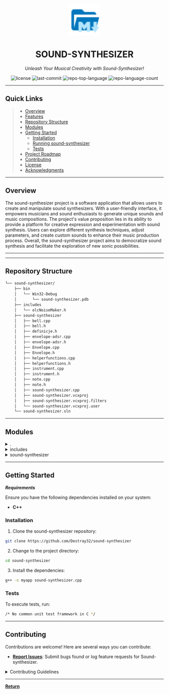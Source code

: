 <p align="center">
  <img src="https://raw.githubusercontent.com/PKief/vscode-material-icon-theme/ec559a9f6bfd399b82bb44393651661b08aaf7ba/icons/folder-markdown-open.svg" width="100" />
</p>
<p align="center">
    <h1 align="center">SOUND-SYNTHESIZER</h1>
</p>
<p align="center">
    <em>Unleash Your Musical Creativity with Sound-Synthesizer!</em>
</p>
<p align="center">
	<img src="https://img.shields.io/github/license/Destray32/sound-synthesizer?style=default&color=0080ff" alt="license">
	<img src="https://img.shields.io/github/last-commit/Destray32/sound-synthesizer?style=default&color=0080ff" alt="last-commit">
	<img src="https://img.shields.io/github/languages/top/Destray32/sound-synthesizer?style=default&color=0080ff" alt="repo-top-language">
	<img src="https://img.shields.io/github/languages/count/Destray32/sound-synthesizer?style=default&color=0080ff" alt="repo-language-count">
<p>
<p align="center">
	<!-- default option, no dependency badges. -->
</p>
<hr>

##  Quick Links

> - [ Overview](#-overview)
> - [ Features](#-features)
> - [ Repository Structure](#-repository-structure)
> - [ Modules](#-modules)
> - [ Getting Started](#-getting-started)
>   - [ Installation](#-installation)
>   - [ Running sound-synthesizer](#-running-sound-synthesizer)
>   - [ Tests](#-tests)
> - [ Project Roadmap](#-project-roadmap)
> - [ Contributing](#-contributing)
> - [ License](#-license)
> - [ Acknowledgments](#-acknowledgments)

---

##  Overview

The sound-synthesizer project is a software application that allows users to create and manipulate sound synthesizers. With a user-friendly interface, it empowers musicians and sound enthusiasts to generate unique sounds and music compositions. The project's value proposition lies in its ability to provide a platform for creative expression and experimentation with sound synthesis. Users can explore different synthesis techniques, adjust parameters, and create custom sounds to enhance their music production process. Overall, the sound-synthesizer project aims to democratize sound synthesis and facilitate the exploration of new sonic possibilities.

---


---

##  Repository Structure

```sh
└── sound-synthesizer/
    ├── bin
    │   └── Win32-Debug
    │       └── sound-synthesizer.pdb
    ├── includes
    │   └── olcNoiseMaker.h
    ├── sound-synthesizer
    │   ├── bell.cpp
    │   ├── bell.h
    │   ├── definicje.h
    │   ├── envelope-adsr.cpp
    │   ├── envelope-adsr.h
    │   ├── Envelope.cpp
    │   ├── Envelope.h
    │   ├── helperfunctions.cpp
    │   ├── helperfunctions.h
    │   ├── instrument.cpp
    │   ├── instrument.h
    │   ├── note.cpp
    │   ├── note.h
    │   ├── sound-synthesizer.cpp
    │   ├── sound-synthesizer.vcxproj
    │   ├── sound-synthesizer.vcxproj.filters
    │   └── sound-synthesizer.vcxproj.user
    └── sound-synthesizer.sln
```

---

##  Modules

<details closed><summary>.</summary>

| File                                                                                                      | Summary                                                                                                                                                                                                                                                                                                                                                                                                                            |
| ---                                                                                                       | ---                                                                                                                                                                                                                                                                                                                                                                                                                                |
                                                                                                                                |
| [sound-synthesizer.sln](https://github.com/Destray32/sound-synthesizer/blob/master/sound-synthesizer.sln) | The code snippet is located in the sound-synthesizer directory of the parent repository. It is part of a Visual Studio solution and implements a sound synthesizer. The code includes various classes and files related to sound generation and instrument handling, such as note, instrument, envelope, and helper functions. The purpose of this code is to provide the main functionality of the sound synthesizer application. |

</details>

<details closed><summary>includes</summary>

| File                                                                                                   | Summary                                                                                                                                                                                                                                                                                                                                                                                                                     |
| ---                                                                                                    | ---                                                                                                                                                                                                                                                                                                                                                                                                                         |
| [olcNoiseMaker.h](https://github.com/Destray32/sound-synthesizer/blob/master/includes\olcNoiseMaker.h) | This code snippet represents a class called `olcNoiseMaker` that provides functionality for creating and playing audio waveforms. It allows users to generate waveforms, specify audio output device, sample rate, number of channels, and more. It handles communication with the sound card to play the generated audio. The snippet also includes helper functions for clipping and enumerating available audio devices. |

</details>

<details closed><summary>sound-synthesizer</summary>

| File                                                                                                                                                | Summary                                                                                                                                                                                                                                                                                                                                                                                                                                                                                                                                                                                                                                                                                                                                                                       |
| ---                                                                                                                                                 | ---                                                                                                                                                                                                                                                                                                                                                                                                                                                                                                                                                                                                                                                                                                                                                                           |
| [bell.h](https://github.com/Destray32/sound-synthesizer/blob/master/sound-synthesizer\bell.h)                                                       | The code in `bell.h` is a part of the `sound-synthesizer` repository. It defines a Bell instrument that generates sound based on time and note input. This code contributes to the architecture of the sound synthesizer by implementing a specific instrument type.                                                                                                                                                                                                                                                                                                                                                                                                                                                                                                          |
| [definicje.h](https://github.com/Destray32/sound-synthesizer/blob/master/sound-synthesizer\definicje.h)                                             | The code snippet in the file `definicje.h` defines constants for different types of waveforms and a data type for frequency. It has a crucial role in the parent repository's architecture by providing easy access to waveform types and ensuring consistency in frequency calculations.                                                                                                                                                                                                                                                                                                                                                                                                                                                                                     |
| [envelope-adsr.cpp](https://github.com/Destray32/sound-synthesizer/blob/master/sound-synthesizer\envelope-adsr.cpp)                                 | The code snippet in envelope-adsr.cpp is responsible for implementing the ADSR envelope functionality in the sound synthesizer. It calculates the amplitude of a note based on its attack, decay, sustain, and release times. This code is an essential component of the overall architecture of the sound synthesizer repository.                                                                                                                                                                                                                                                                                                                                                                                                                                            |
| [envelope-adsr.h](https://github.com/Destray32/sound-synthesizer/blob/master/sound-synthesizer\envelope-adsr.h)                                     | This code snippet is a header file for an ADSR envelope implementation in the sound-synthesizer repository. It defines a struct that represents an ADSR envelope, with properties such as attack time, decay time, release time, and sustain amplitude. The struct also includes a function to calculate the amplitude of the envelope at a given time. This code contributes to the sound synthesis functionality of the parent repository by providing a way to control the envelope shape of synthesized sounds.                                                                                                                                                                                                                                                           |
| [Envelope.cpp](https://github.com/Destray32/sound-synthesizer/blob/master/sound-synthesizer\Envelope.cpp)                                           | The code in `Envelope.cpp` is an implementation file that includes the header file `envelope-adsr.h`. It is part of the sound synthesizer repository and contributes to the architecture by providing functionality related to the ADSR envelope of the synthesizer's sound generation.                                                                                                                                                                                                                                                                                                                                                                                                                                                                                       |
| [Envelope.h](https://github.com/Destray32/sound-synthesizer/blob/master/sound-synthesizer\Envelope.h)                                               | The Envelope.h code snippet defines an abstract envelope structure that calculates the amplitude of a sound at a given time. This is a critical component in the sound-synthesizer repository's architecture for generating and manipulating sound.                                                                                                                                                                                                                                                                                                                                                                                                                                                                                                                           |
| [helperfunctions.cpp](https://github.com/Destray32/sound-synthesizer/blob/master/sound-synthesizer\helperfunctions.cpp)                             | This code snippet in `helperfunctions.cpp` provides a function for scanning a button press and returning the corresponding virtual key code. It is part of the `sound-synthesizer` repository.                                                                                                                                                                                                                                                                                                                                                                                                                                                                                                                                                                                |
| [helperfunctions.h](https://github.com/Destray32/sound-synthesizer/blob/master/sound-synthesizer\helperfunctions.h)                                 | This code snippet in `helperfunctions.h` defines a function `SkanowaniePrzycisku` that scans a button code and returns it as an integer. It is part of the `sound-synthesizer` repository and contributes to the helper functions in the architecture.                                                                                                                                                                                                                                                                                                                                                                                                                                                                                                                        |
| [instrument.cpp](https://github.com/Destray32/sound-synthesizer/blob/master/sound-synthesizer\instrument.cpp)                                       | The code snippet in `instrument.cpp` implements the `SetVolume` function for the `Instrument` class. This function sets the volume of the instrument.                                                                                                                                                                                                                                                                                                                                                                                                                                                                                                                                                                                                                         |
| [instrument.h](https://github.com/Destray32/sound-synthesizer/blob/master/sound-synthesizer\instrument.h)                                           | Code Summary:The code in the instrument.h file defines a struct called Instrument. It includes a volume control, an envelope for shaping the sound, and a sound function that takes in the time, a note, and a flag indicating if the note is finished. The sound function is a virtual function that needs to be implemented by derived classes.Code Role:The Instrument struct is a key component of the sound-synthesizer repository. It serves as a base class for various instruments in the synthesizer. It provides a common interface and functionality for defining and playing different instrument sounds. The code in this file contributes to the overall architecture of the repository by establishing a foundational structure for instrument implementation. |
| [note.cpp](https://github.com/Destray32/sound-synthesizer/blob/master/sound-synthesizer\note.cpp)                                                   | The `note.cpp` file is part of the `sound-synthesizer` repository and contains the implementation of the `Note` class. The class represents a musical note with properties such as id, on/off timestamps, activity status, and channel assignment. It is a critical component of the sound synthesizer's architecture.                                                                                                                                                                                                                                                                                                                                                                                                                                                        |
| [sound-synthesizer.cpp](https://github.com/Destray32/sound-synthesizer/blob/master/sound-synthesizer\sound-synthesizer.cpp)                         | This code snippet is part of a sound synthesizer repository. It includes functions for generating and managing audio signals, handling keyboard inputs, and controlling note playback. The main role of this code is to generate audio based on the notes played on the keyboard.                                                                                                                                                                                                                                                                                                                                                                                                                                                                                             |
| [sound-synthesizer.vcxproj](https://github.com/Destray32/sound-synthesizer/blob/master/sound-synthesizer\sound-synthesizer.vcxproj)                 | This code snippet is part of the sound-synthesizer repository. It contains the configuration file for the sound-synthesizer project, specifying the build targets, platform settings, and dependencies. The code manages the build configurations for different platforms, such as Debug/Release and Win32/x64.                                                                                                                                                                                                                                                                                                                                                                                                                                                               |
| [sound-synthesizer.vcxproj.filters](https://github.com/Destray32/sound-synthesizer/blob/master/sound-synthesizer\sound-synthesizer.vcxproj.filters) | This code snippet, found in the `sound-synthesizer` repository, is responsible for managing the filters and file inclusions in the Visual Studio project. It organizes the source, header, and resource files into appropriate categories for better project management.                                                                                                                                                                                                                                                                                                                                                                                                                                                                                                      |
| [sound-synthesizer.vcxproj.user](https://github.com/Destray32/sound-synthesizer/blob/master/sound-synthesizer\sound-synthesizer.vcxproj.user)       | The code snippet in the file sound-synthesizer.vcxproj.user configures the project settings to hide all files in the repository structure. It plays a critical role in maintaining the repository's architecture by managing the visibility of files.                                                                                                                                                                                                                                                                                                                                                                                                                                                                                                                         |

</details>

---

##  Getting Started

***Requirements***

Ensure you have the following dependencies installed on your system:

* **C++**

###  Installation

1. Clone the sound-synthesizer repository:

```sh
git clone https://github.com/Destray32/sound-synthesizer
```

2. Change to the project directory:

```sh
cd sound-synthesizer
```

3. Install the dependencies:

```sh
g++ -o myapp sound-synthesizer.cpp
```

###  Tests

To execute tests, run:

```sh
/* No common unit test framework in C */
```

---


##  Contributing

Contributions are welcome! Here are several ways you can contribute:

- **[Report Issues](https://github/Destray32.com/sound-synthesizer/issues)**: Submit bugs found or log feature requests for Sound-synthesizer.

<details closed>
    <summary>Contributing Guidelines</summary>

1. **Fork the Repository**: Start by forking the project repository to your GitHub account.
2. **Clone Locally**: Clone the forked repository to your local machine using a Git client.
   ```sh
   git clone https://github.com/Destray32/sound-synthesizer
   ```
3. **Create a New Branch**: Always work on a new branch, giving it a descriptive name.
   ```sh
   git checkout -b new-feature-x
   ```
4. **Make Your Changes**: Develop and test your changes locally.
5. **Commit Your Changes**: Commit with a clear message describing your updates.
   ```sh
   git commit -m 'Implemented new feature x.'
   ```
6. **Push to GitHub**: Push the changes to your forked repository.
   ```sh
   git push origin new-feature-x
   ```
7. **Submit a Pull Request**: Create a PR against the original project repository. Clearly describe the changes and their motivations.

Once your PR is reviewed and approved, it will be merged into the main branch.

</details>

---

[**Return**](#-quick-links)

